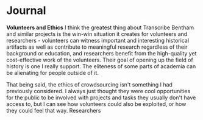 # Journal

**Volunteers and Ethics**
I think the greatest thing about Transcribe Bentham and similar projects is the win-win situation it creates for volunteers and researchers - volunteers can witness important and interesting historical artifacts as well as contribute to meaningful research regardless of their background or education, and researchers benefit from the high-quality yet cost-effective work of the volunteers. Their goal of opening up the field of history is one I really support. The eliteness of some parts of academia can be alienating for people outside of it. 

That being said, the ethics of crowdsourcing isn't something I had previously considered. I always just thought they were cool opportunities for the public to be involved with projects and tasks they usually don't have access to, but I can see how volunteers could also be exploited, or how they could feel that way. Researchers 
